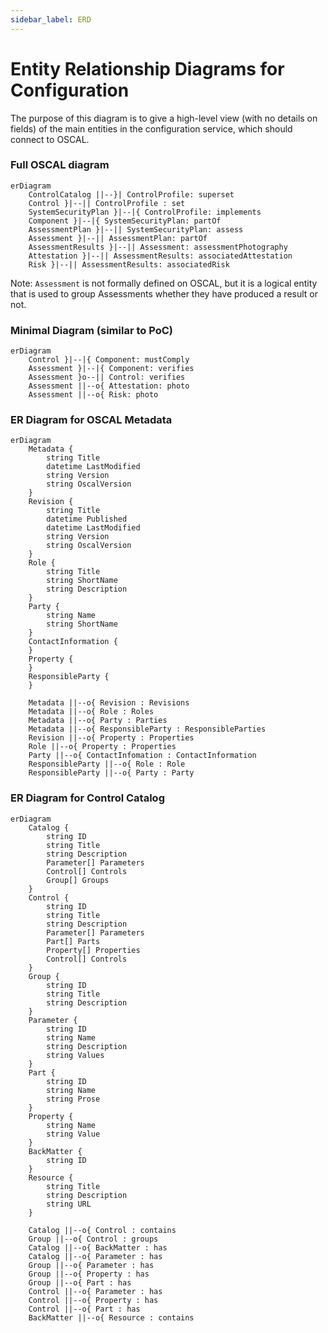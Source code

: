```yaml
---
sidebar_label: ERD
---
```


# Entity Relationship Diagrams for Configuration

The purpose of this diagram is to give a high-level view (with no details on fields) of the main entities in the configuration service, which should connect to OSCAL.

### Full OSCAL diagram
```mermaid
erDiagram
    ControlCatalog ||--}| ControlProfile: superset
    Control }|--|| ControlProfile : set
    SystemSecurityPlan }|--|{ ControlProfile: implements
    Component }|--|{ SystemSecurityPlan: partOf
    AssessmentPlan }|--|| SystemSecurityPlan: assess
    Assessment }|--|| AssessmentPlan: partOf
    AssessmentResults }|--|| Assessment: assessmentPhotography
    Attestation }|--|| AssessmentResults: associatedAttestation
    Risk }|--|| AssessmentResults: associatedRisk
```
Note: `Assessment` is not formally defined on OSCAL, but it is a logical entity that is used to group Assessments whether they have produced a result or not.

### Minimal Diagram (similar to PoC)
```mermaid
erDiagram
    Control }|--|{ Component: mustComply
    Assessment }|--|{ Component: verifies
    Assessment }o--|| Control: verifies
    Assessment ||--o{ Attestation: photo
    Assessment ||--o{ Risk: photo
```

### ER Diagram for OSCAL Metadata

```mermaid
erDiagram
    Metadata {
        string Title
        datetime LastModified
        string Version
        string OscalVersion
    }
    Revision {
        string Title
        datetime Published
        datetime LastModified
        string Version
        string OscalVersion
    }
    Role {
        string Title
        string ShortName
        string Description
    }
    Party {
        string Name
        string ShortName
    }
    ContactInformation {
    }
    Property {
    }
    ResponsibleParty {
    }

    Metadata ||--o{ Revision : Revisions
    Metadata ||--o{ Role : Roles
    Metadata ||--o{ Party : Parties
    Metadata ||--o{ ResponsibleParty : ResponsibleParties
    Revision ||--o{ Property : Properties
    Role ||--o{ Property : Properties
    Party ||--o{ ContactInfomation : ContactInformation
    ResponsibleParty ||--o{ Role : Role
    ResponsibleParty ||--o{ Party : Party
```

### ER Diagram for Control Catalog

```mermaid
erDiagram
    Catalog {
        string ID
        string Title
        string Description
        Parameter[] Parameters
        Control[] Controls
        Group[] Groups
    }
    Control {
        string ID
        string Title
        string Description
        Parameter[] Parameters
        Part[] Parts
        Property[] Properties
        Control[] Controls
    }
    Group {
        string ID
        string Title
        string Description
    }
    Parameter { 
        string ID
        string Name
        string Description
        string Values
    }
    Part {
        string ID
        string Name
        string Prose
    }
    Property {
        string Name
        string Value
    }
    BackMatter {
        string ID
    }
    Resource {
        string Title
        string Description
        string URL
    }
    
    Catalog ||--o{ Control : contains
    Group ||--o{ Control : groups
    Catalog ||--o{ BackMatter : has
    Catalog ||--o{ Parameter : has
    Group ||--o{ Parameter : has
    Group ||--o{ Property : has
    Group ||--o{ Part : has
    Control ||--o{ Parameter : has
    Control ||--o{ Property : has
    Control ||--o{ Part : has
    BackMatter ||--o{ Resource : contains

```